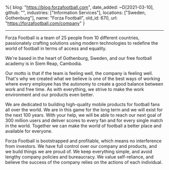 %{
  blog: "https://blog.forzafootball.com",
  date_added: ~D[2021-03-10],
  github: "",
  industries: ["Information Services"],
  locations: ["Sweden, Gothenburg"],
  name: "Forza Football",
  old_id: 670,
  url: "https://forzafootball.com/company"
}

---

Forza Football is a team of 25 people from 10 different countries, passionately crafting solutions using modern technologies to redefine the world of football in terms of access and equality.

We're based in the heart of Gothenburg, Sweden, and our free football academy is in Siem Reap, Cambodia.

Our motto is that if the team is feeling well, the company is feeling well. That's why we created what we believe is one of the best ways of working where every employee has the autonomy to create a good balance between work and free time. As with everything, we strive to make the work environment and our products even better.

We are dedicated to building high-quality mobile products for football fans all over the world. We are in this game for the long term and we will exist for the next 100 years. With your help, we will be able to reach our next goal of 300 million users and deliver scores to every fan and for every single match in the world. Together we can make the world of football a better place and available for everyone.

Forza Football is bootstrapped and profitable, which means no interference from investors. We have full control over our company and products, and we build things we are proud of. We keep everything simple, and avoid lengthy company policies and bureaucracy. We value self-reliance, and believe the success of the company relies on the actions of each individual.
